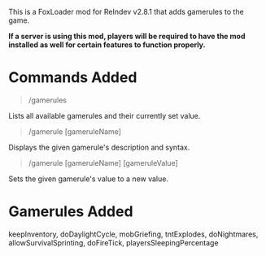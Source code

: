This is a FoxLoader mod for ReIndev v2.8.1 that adds gamerules to the game.

**If a server is using this mod, players will be required to have the mod installed as well for certain features to function properly.**

# Commands Added
> /gamerules

Lists all available gamerules and their currently set value.

> /gamerule [gameruleName]

Displays the given gamerule's description and syntax.

> /gamerule [gameruleName] [gameruleValue]

Sets the given gamerule's value to a new value.

# Gamerules Added
keepInventory, doDaylightCycle, mobGriefing, tntExplodes, doNightmares, allowSurvivalSprinting, doFireTick, playersSleepingPercentage
